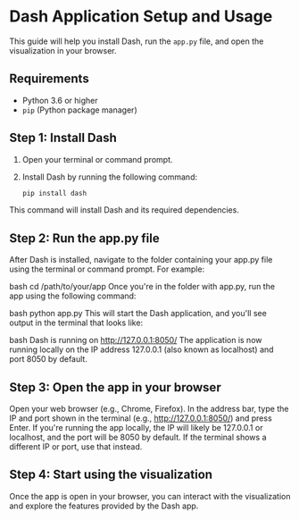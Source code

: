 # Dash Application Setup and Usage

This guide will help you install Dash, run the `app.py` file, and open the visualization in your browser.

## Requirements

- Python 3.6 or higher
- `pip` (Python package manager)

## Step 1: Install Dash

1. Open your terminal or command prompt.
2. Install Dash by running the following command:

   ```bash
   pip install dash
This command will install Dash and its required dependencies.

## Step 2: Run the app.py file
After Dash is installed, navigate to the folder containing your app.py file using the terminal or command prompt. For example:

bash
cd /path/to/your/app
Once you're in the folder with app.py, run the app using the following command:

bash
python app.py
This will start the Dash application, and you'll see output in the terminal that looks like:

bash
Dash is running on http://127.0.0.1:8050/
The application is now running locally on the IP address 127.0.0.1 (also known as localhost) and port 8050 by default.

## Step 3: Open the app in your browser
Open your web browser (e.g., Chrome, Firefox).
In the address bar, type the IP and port shown in the terminal (e.g., http://127.0.0.1:8050/) and press Enter.
If you're running the app locally, the IP will likely be 127.0.0.1 or localhost, and the port will be 8050 by default.
If the terminal shows a different IP or port, use that instead.
## Step 4: Start using the visualization
Once the app is open in your browser, you can interact with the visualization and explore the features provided by the Dash app.